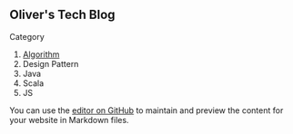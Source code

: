 ## Oliver's Tech Blog

Category

1. [Algorithm](https://github.com/ykim135/ykim135.github.io/algorithm/index.md)
2. Design Pattern
3. Java
4. Scala
5. JS

You can use the [editor on GitHub](https://github.com/ykim135/ykim135.github.io/edit/master/index.md) to maintain and preview the content for your website in Markdown files.

